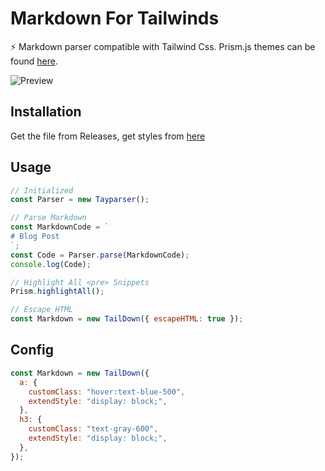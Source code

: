 # Markdown For Tailwinds

⚡ Markdown parser compatible with Tailwind Css. Prism.js themes can be found [here](./styles).

![Preview](./preview.png)

## Installation

Get the file from Releases, get styles from [here](https://github.com/PrismJS/prism-themes)

## Usage

```js
// Initialized
const Parser = new Tayparser();
```

```js
// Parse Markdown
const MarkdownCode = `
# Blog Post
`;
const Code = Parser.parse(MarkdownCode);
console.log(Code);
```

```js
// Highlight All <pre> Snippets
Prism.highlightAll();
```

```js
// Escape HTML
const Markdown = new TailDown({ escapeHTML: true });
```

## Config

```js
const Markdown = new TailDown({
  a: {
    customClass: "hover:text-blue-500",
    extendStyle: "display: block;",
  },
  h3: {
    customClass: "text-gray-600",
    extendStyle: "display: block;",
  },
});
```
